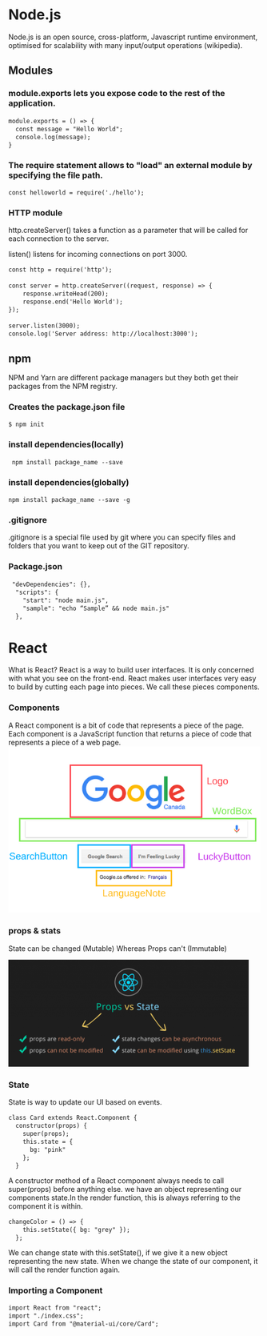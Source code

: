 # Node.js
Node.js is an open source, cross-platform, Javascript runtime environment, optimised for scalability with many input/output operations (wikipedia).

## Modules
### module.exports lets you expose code to the rest of the application.
```
module.exports = () => {
  const message = "Hello World";
  console.log(message);
}
```
### The require statement allows to "load" an external module by specifying the file path.
```
const helloworld = require('./hello');
```
### HTTP module
http.createServer() takes a function as a parameter that will be called for each connection to the server.

listen() listens for incoming connections on port 3000.
```
const http = require('http');

const server = http.createServer((request, response) => {
    response.writeHead(200);
    response.end('Hello World');
});

server.listen(3000);
console.log('Server address: http://localhost:3000');
```

## npm
NPM and Yarn are different package managers but they both get their packages from the NPM registry.
### Creates the package.json file 
```
$ npm init
```
### install dependencies(locally)
```
 npm install package_name --save
```
### install dependencies(globally)
``` 
npm install package_name --save -g
```

### .gitignore
.gitignore is a special file used by git where you can specify files and folders that you want to keep out of the GIT repository.

### Package.json
```
 "devDependencies": {},
  "scripts": {
    "start": "node main.js",
    "sample": "echo “Sample” && node main.js"
  },
```
# React
What is React?
React is a way to build user interfaces. It is only concerned with what you see on the front-end. React makes user interfaces very easy to build by cutting each page into pieces. We call these pieces components.

### Components
A React component is a bit of code that represents a piece of the page. Each component is a JavaScript function that returns a piece of code that represents a piece of a web page.
![Image of components](https://github.com/miaypc/Notes/blob/master/images/components.png)

### props & stats
State can be changed (Mutable)
Whereas Props can't (Immutable)

![Image of props and state](https://github.com/miaypc/Notes/blob/master/images/propsandstate.png)

###  State
State is way to update our UI based on events.
```
class Card extends React.Component {
  constructor(props) {
    super(props);
    this.state = {
      bg: "pink"
    };
  }
 ```
A constructor method of a React component always needs to call super(props) before anything else.
we have an object representing our components state.In the render function, this is always referring to the component it is within.

```
changeColor = () => {
    this.setState({ bg: "grey" });
  };
```
We can change state with this.setState(), if we give it a new object representing the new state.
When we change the state of our component, it will call the render function again.

### Importing a Component
```
import React from "react";
import "./index.css";
import Card from "@material-ui/core/Card";
```


